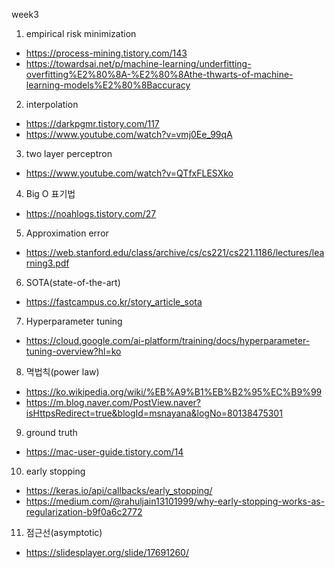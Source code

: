 week3
1. empirical risk minimization
- https://process-mining.tistory.com/143
- https://towardsai.net/p/machine-learning/underfitting-overfitting%E2%80%8A-%E2%80%8Athe-thwarts-of-machine-learning-models%E2%80%8Baccuracy

2. interpolation
- https://darkpgmr.tistory.com/117
- https://www.youtube.com/watch?v=vmj0Ee_99qA

3. two layer perceptron
- https://www.youtube.com/watch?v=QTfxFLESXko

4. Big O 표기법
- https://noahlogs.tistory.com/27

5. Approximation error
- https://web.stanford.edu/class/archive/cs/cs221/cs221.1186/lectures/learning3.pdf

6. SOTA(state-of-the-art)
- https://fastcampus.co.kr/story_article_sota

7. Hyperparameter tuning
- https://cloud.google.com/ai-platform/training/docs/hyperparameter-tuning-overview?hl=ko

8. 멱법칙(power law)
- https://ko.wikipedia.org/wiki/%EB%A9%B1%EB%B2%95%EC%B9%99
- https://m.blog.naver.com/PostView.naver?isHttpsRedirect=true&blogId=msnayana&logNo=80138475301

9. ground truth
- https://mac-user-guide.tistory.com/14

10. early stopping
- https://keras.io/api/callbacks/early_stopping/
- https://medium.com/@rahuljain13101999/why-early-stopping-works-as-regularization-b9f0a6c2772

11. 점근선(asymptotic)
- https://slidesplayer.org/slide/17691260/

